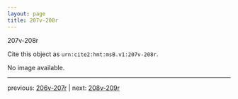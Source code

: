 ```yaml
---
layout: page
title: 207v-208r
---
```


207v-208r

Cite this object as `urn:cite2:hmt:msB.v1:207v-208r`.

No image available. 



---

previous: [206v-207r](../206v-207r/) | next: [208v-209r](../208v-209r/)